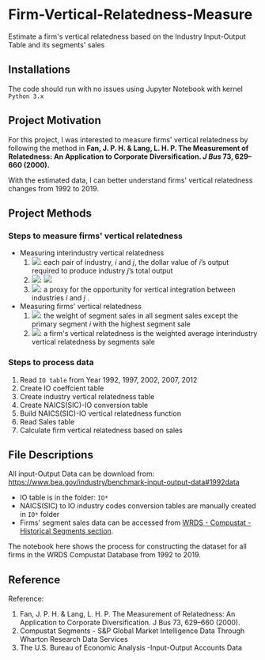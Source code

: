 # Firm-Vertical-Relatedness-Measure
Estimate a firm's vertical relatedness based on the Industry Input-Output Table and its segments' sales

## Installations

The code should run with no issues using Jupyter Notebook with kernel `Python 3.x`

## Project Motivation

For this project, I was interested to measure firms' vertical relatedness by following the method in  **Fan, J. P. H. & Lang, L. H. P. The Measurement of Relatedness: An Application to Corporate Diversification. *J Bus* 73, 629–660 (2000).**  

With the estimated data, I can better understand firms' vertical relatedness changes from 1992 to 2019.

## Project Methods

### Steps to measure firms' vertical relatedness 

- Measuring interindustry vertical relatedness
  1. <img src="https://render.githubusercontent.com/render/math?math=a_{ij}">: each pair of industry, *i* and *j*, the dollar value of *i*’s output required to produce industry *j*’s total output
  2. <img src="https://render.githubusercontent.com/render/math?math=v_{ij}">: <img src="https://render.githubusercontent.com/render/math?math=a_{ij}\/ \text{the dollar value of industry j’s total ouput}">
  3. <img src="https://render.githubusercontent.com/render/math?math={V_{ij}=1/2(v_{ij} %2B v_{ji})}">: a proxy for the opportunity for vertical integration between industries *i* and *j* .
- Measuring firms' vertical relatedness
  1. <img src="https://render.githubusercontent.com/render/math?math=w_j">: the weight of segment sales in all segment sales except the primary segment *i* with the highest segment sale
  2. <img src="https://render.githubusercontent.com/render/math?math=V = \sum_{j}(w_{j}\times V_{ij})">: a firm's vertical relatedness is the weighted average interindustry vertical relatedness by segments sale

### Steps to process data

1. Read `IO table` from Year 1992, 1997, 2002, 2007, 2012
2. Create IO coeffcient table
3. Create industry vertical relatedness table
4. Create NAICS(SIC)-IO conversion table
5. Build NAICS(SIC)-IO vertical relatedness function
6. Read Sales table
7. Calculate firm vertical relatedness based on sales

## File Descriptions

All input-Output Data can be download from: https://www.bea.gov/industry/benchmark-input-output-data#1992data

- IO table is in the folder: `IO*`
- NAICS(SIC) to IO industry codes conversion tables are manually created in `IO*` folder
- Firms' segment sales data can be accessed from [WRDS - Compustat - Historical Segments section](https://wrds-www.wharton.upenn.edu/pages/get-data/compustat-capital-iq-standard-poors/compustat/historical-segments-daily/historical-segments/). 

The notebook here shows the process for constructing the dataset for all firms in the WRDS Compustat Database from 1992 to 2019. 

## Reference

Reference:

1. Fan, J. P. H. & Lang, L. H. P. The Measurement of Relatedness: An Application to Corporate Diversification. J Bus 73, 629–660 (2000).
2. Compustat Segments - S&P Global Market Intelligence Data Through Wharton Research Data Services
3. The U.S. Bureau of Economic Analysis -Input-Output Accounts Data

